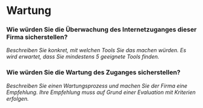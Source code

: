 # Wartung

### Wie würden Sie die Überwachung des Internetzuganges dieser Firma sicherstellen? 
*Beschreiben Sie konkret, mit welchen Tools Sie das machen würden. Es wird erwartet, dass Sie mindestens 5 geeignete Tools finden.*

### Wie würden Sie die Wartung des Zuganges sicherstellen?
*Beschreiben Sie einen Wartungsprozess und machen Sie der Firma eine Empfehlung. Ihre Empfehlung muss auf Grund einer Evaluation mit Kriterien erfolgen.*
